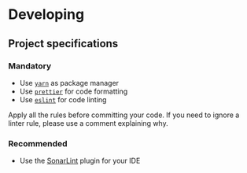 # Developing

## Project specifications

### Mandatory

- Use [`yarn`](https://classic.yarnpkg.com/) as package manager
- Use [`prettier`](https://prettier.io/) for code formatting
- Use [`eslint`](https://eslint.org/) for code linting

Apply all the rules before committing your code. If you need to ignore a linter rule, please use a comment explaining why.

### Recommended

- Use the [SonarLint](https://sonarlint.org/) plugin for your IDE
